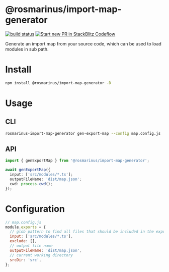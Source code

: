 # @rosmarinus/import-map-generator

<a href="https://github.com/rosmarinus-project/import-map-generator/actions/workflows/publish.yml"><img src="https://github.com/rosmarinus-project/import-map-generator/actions/workflows/publish.yml/badge.svg" alt="build status"></a> <a href="https://pr.new/rosmarinus-project/import-map-generator"><img src="https://developer.stackblitz.com/img/start_pr_dark_small.svg" alt="Start new PR in StackBlitz Codeflow"></a>

Generate an import map from your source code, which can be used to load modules in sub path.

# Install
```bash
npm install @rosmarinus/import-map-generator -D
```

# Usage

## CLI
```bash
rosmarinus-import-map-generator gen-export-map --config map.config.js
```

## API
```typescript
import { genExportMap } from '@rosmarinus/import-map-generator';

await genExportMap({
  input: ['src/modules/*.ts'];
  outputFileName: 'dist/map.json';
  cwd: process.cwd();
});

```

# Configuration
```javascript
// map.config.js
module.exports = {
  // glob pattern to find all files that should be included in the export map
  input: ['src/modules/*.ts'],
  exclude: [],
  // output file name
  outputFileName: 'dist/map.json',
  // current working directory
  srcDir: 'src',
};
```